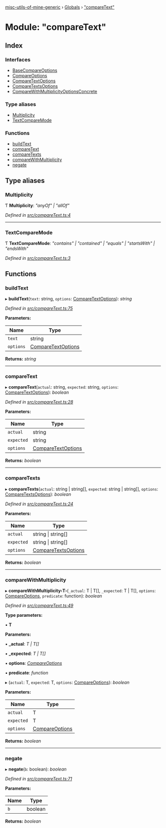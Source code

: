 [misc-utils-of-mine-generic](../README.md) › [Globals](../globals.md) › ["compareText"](_comparetext_.md)

# Module: "compareText"

## Index

### Interfaces

* [BaseCompareOptions](../interfaces/_comparetext_.basecompareoptions.md)
* [CompareOptions](../interfaces/_comparetext_.compareoptions.md)
* [CompareTextOptions](../interfaces/_comparetext_.comparetextoptions.md)
* [CompareTextsOptions](../interfaces/_comparetext_.comparetextsoptions.md)
* [CompareWithMultiplicityOptionsConcrete](../interfaces/_comparetext_.comparewithmultiplicityoptionsconcrete.md)

### Type aliases

* [Multiplicity](_comparetext_.md#multiplicity)
* [TextCompareMode](_comparetext_.md#textcomparemode)

### Functions

* [buildText](_comparetext_.md#buildtext)
* [compareText](_comparetext_.md#comparetext)
* [compareTexts](_comparetext_.md#comparetexts)
* [compareWithMultiplicity](_comparetext_.md#comparewithmultiplicity)
* [negate](_comparetext_.md#negate)

## Type aliases

###  Multiplicity

Ƭ **Multiplicity**: *"anyOf" | "allOf"*

*Defined in [src/compareText.ts:4](https://github.com/cancerberoSgx/misc-utils-of-mine/blob/4b5e32c/misc-utils-of-mine-generic/src/compareText.ts#L4)*

___

###  TextCompareMode

Ƭ **TextCompareMode**: *"contains" | "contained" | "equals" | "startsWith" | "endsWith"*

*Defined in [src/compareText.ts:3](https://github.com/cancerberoSgx/misc-utils-of-mine/blob/4b5e32c/misc-utils-of-mine-generic/src/compareText.ts#L3)*

## Functions

###  buildText

▸ **buildText**(`text`: string, `options`: [CompareTextOptions](../interfaces/_comparetext_.comparetextoptions.md)): *string*

*Defined in [src/compareText.ts:75](https://github.com/cancerberoSgx/misc-utils-of-mine/blob/4b5e32c/misc-utils-of-mine-generic/src/compareText.ts#L75)*

**Parameters:**

Name | Type |
------ | ------ |
`text` | string |
`options` | [CompareTextOptions](../interfaces/_comparetext_.comparetextoptions.md) |

**Returns:** *string*

___

###  compareText

▸ **compareText**(`actual`: string, `expected`: string, `options`: [CompareTextOptions](../interfaces/_comparetext_.comparetextoptions.md)): *boolean*

*Defined in [src/compareText.ts:28](https://github.com/cancerberoSgx/misc-utils-of-mine/blob/4b5e32c/misc-utils-of-mine-generic/src/compareText.ts#L28)*

**Parameters:**

Name | Type |
------ | ------ |
`actual` | string |
`expected` | string |
`options` | [CompareTextOptions](../interfaces/_comparetext_.comparetextoptions.md) |

**Returns:** *boolean*

___

###  compareTexts

▸ **compareTexts**(`actual`: string | string[], `expected`: string | string[], `options`: [CompareTextsOptions](../interfaces/_comparetext_.comparetextsoptions.md)): *boolean*

*Defined in [src/compareText.ts:24](https://github.com/cancerberoSgx/misc-utils-of-mine/blob/4b5e32c/misc-utils-of-mine-generic/src/compareText.ts#L24)*

**Parameters:**

Name | Type |
------ | ------ |
`actual` | string &#124; string[] |
`expected` | string &#124; string[] |
`options` | [CompareTextsOptions](../interfaces/_comparetext_.comparetextsoptions.md) |

**Returns:** *boolean*

___

###  compareWithMultiplicity

▸ **compareWithMultiplicity**‹**T**›(`_actual`: T | T[], `_expected`: T | T[], `options`: [CompareOptions](../interfaces/_comparetext_.compareoptions.md), `predicate`: function): *boolean*

*Defined in [src/compareText.ts:49](https://github.com/cancerberoSgx/misc-utils-of-mine/blob/4b5e32c/misc-utils-of-mine-generic/src/compareText.ts#L49)*

**Type parameters:**

▪ **T**

**Parameters:**

▪ **_actual**: *T | T[]*

▪ **_expected**: *T | T[]*

▪ **options**: *[CompareOptions](../interfaces/_comparetext_.compareoptions.md)*

▪ **predicate**: *function*

▸ (`actual`: T, `expected`: T, `options`: [CompareOptions](../interfaces/_comparetext_.compareoptions.md)): *boolean*

**Parameters:**

Name | Type |
------ | ------ |
`actual` | T |
`expected` | T |
`options` | [CompareOptions](../interfaces/_comparetext_.compareoptions.md) |

**Returns:** *boolean*

___

###  negate

▸ **negate**(`b`: boolean): *boolean*

*Defined in [src/compareText.ts:71](https://github.com/cancerberoSgx/misc-utils-of-mine/blob/4b5e32c/misc-utils-of-mine-generic/src/compareText.ts#L71)*

**Parameters:**

Name | Type |
------ | ------ |
`b` | boolean |

**Returns:** *boolean*

